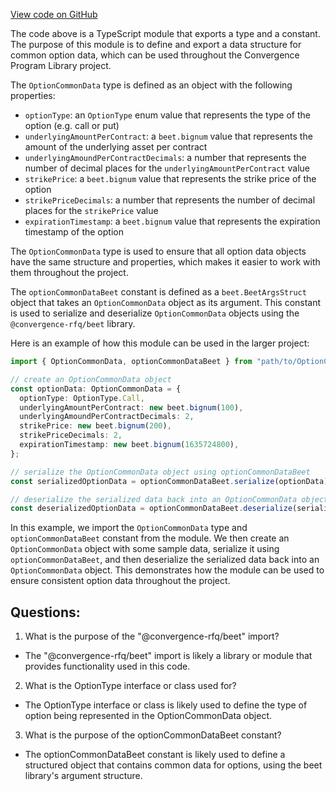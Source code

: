 [View code on GitHub](https://github.com/convergence-rfq/convergence-program-library/risk-engine/js/generated/types/OptionCommonData.d.ts)

The code above is a TypeScript module that exports a type and a constant. The purpose of this module is to define and export a data structure for common option data, which can be used throughout the Convergence Program Library project.

The `OptionCommonData` type is defined as an object with the following properties:
- `optionType`: an `OptionType` enum value that represents the type of the option (e.g. call or put)
- `underlyingAmountPerContract`: a `beet.bignum` value that represents the amount of the underlying asset per contract
- `underlyingAmoundPerContractDecimals`: a number that represents the number of decimal places for the `underlyingAmountPerContract` value
- `strikePrice`: a `beet.bignum` value that represents the strike price of the option
- `strikePriceDecimals`: a number that represents the number of decimal places for the `strikePrice` value
- `expirationTimestamp`: a `beet.bignum` value that represents the expiration timestamp of the option

The `OptionCommonData` type is used to ensure that all option data objects have the same structure and properties, which makes it easier to work with them throughout the project.

The `optionCommonDataBeet` constant is defined as a `beet.BeetArgsStruct` object that takes an `OptionCommonData` object as its argument. This constant is used to serialize and deserialize `OptionCommonData` objects using the `@convergence-rfq/beet` library.

Here is an example of how this module can be used in the larger project:

```typescript
import { OptionCommonData, optionCommonDataBeet } from "path/to/OptionCommonData";

// create an OptionCommonData object
const optionData: OptionCommonData = {
  optionType: OptionType.Call,
  underlyingAmountPerContract: new beet.bignum(100),
  underlyingAmoundPerContractDecimals: 2,
  strikePrice: new beet.bignum(200),
  strikePriceDecimals: 2,
  expirationTimestamp: new beet.bignum(1635724800),
};

// serialize the OptionCommonData object using optionCommonDataBeet
const serializedOptionData = optionCommonDataBeet.serialize(optionData);

// deserialize the serialized data back into an OptionCommonData object
const deserializedOptionData = optionCommonDataBeet.deserialize(serializedOptionData);
``` 

In this example, we import the `OptionCommonData` type and `optionCommonDataBeet` constant from the module. We then create an `OptionCommonData` object with some sample data, serialize it using `optionCommonDataBeet`, and then deserialize the serialized data back into an `OptionCommonData` object. This demonstrates how the module can be used to ensure consistent option data throughout the project.
## Questions: 
 1. What is the purpose of the "@convergence-rfq/beet" import?
- The "@convergence-rfq/beet" import is likely a library or module that provides functionality used in this code.

2. What is the OptionType interface or class used for?
- The OptionType interface or class is likely used to define the type of option being represented in the OptionCommonData object.

3. What is the purpose of the optionCommonDataBeet constant?
- The optionCommonDataBeet constant is likely used to define a structured object that contains common data for options, using the beet library's argument structure.